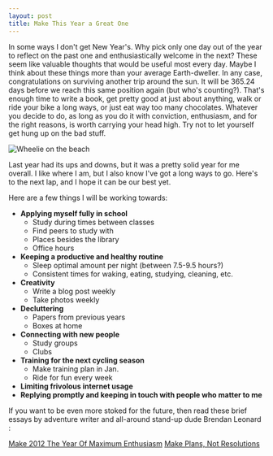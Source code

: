 ```yaml
---
layout: post
title: Make This Year a Great One
---
```


In some ways I don't get New Year's. Why pick only one day out of the year to reflect on the past one and enthusiastically welcome in the next? These seem like valuable thoughts that would be useful most every day. Maybe I think about these things more than your average Earth-dweller. In any case, congratulations on surviving another trip around the sun. It will be 365.24 days before we reach this same position again (but who's counting?). That's enough time to write a book, get pretty good at just about anything, walk or ride your bike a long ways, or just eat way too many chocolates. Whatever you decide to do, as long as you do it with conviction, enthusiasm, and for the right reasons, is worth carrying your head high. Try not to let yourself get hung up on the bad stuff.

![Wheelie on the beach](http://eoisaacs.github.io/images/2015-01-03/img01.jpg)

Last year had its ups and downs, but it was a pretty solid year for me overall. I like where I am, but I also know I've got a long ways to go. Here's to the next lap, and I hope it can be our best yet.

Here are a few things I will be working towards:

-	**Applying myself fully in school**
	-	Study during times between classes
	-	Find peers to study with
	-	Places besides the library
	-	Office hours
-	**Keeping a productive and healthy routine**
	-	Sleep optimal amount per night (between 7.5-9.5 hours?)
	-	Consistent times for waking, eating, studying, cleaning, etc.
-	**Creativity**
	-	Write a blog post weekly
	-	Take photos weekly
-	**Decluttering**
	-	Papers from previous years
	-	Boxes at home
-	**Connecting with new people**
	-	Study groups
	-	Clubs
-	**Training for the next cycling season**
	-	Make training plan in Jan.
	-	Ride for fun every week
-	**Limiting frivolous internet usage**
-	**Replying promptly and keeping in touch with people who matter to me**

If you want to be even more stoked for the future, then read these brief essays by adventure writer and all-around stand-up dude Brendan Leonard :

<a href="http://semi-rad.com/2011/12/make-2012-the-year-of-maximum-enthusiasm/" target= "_blank">Make 2012 The Year Of Maximum Enthusiasm</a>
<a href="http://semi-rad.com/2013/01/make-plans-not-resolutions/" target= "_blank">Make Plans, Not Resolutions</a>